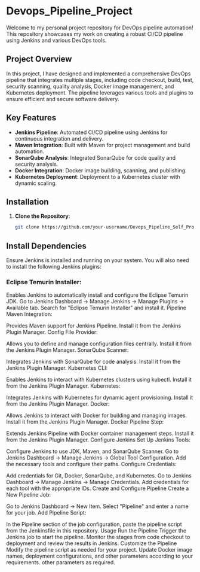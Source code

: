 # Devops_Pipeline_Project

Welcome to my personal project repository for DevOps pipeline automation! This repository showcases my work on creating a robust CI/CD pipeline using Jenkins and various DevOps tools.

## Project Overview

In this project, I have designed and implemented a comprehensive DevOps pipeline that integrates multiple stages, including code checkout, build, test, security scanning, quality analysis, Docker image management, and Kubernetes deployment. The pipeline leverages various tools and plugins to ensure efficient and secure software delivery.

## Key Features

- **Jenkins Pipeline**: Automated CI/CD pipeline using Jenkins for continuous integration and delivery.
- **Maven Integration**: Built with Maven for project management and build automation.
- **SonarQube Analysis**: Integrated SonarQube for code quality and security analysis.
- **Docker Integration**: Docker image building, scanning, and publishing.
- **Kubernetes Deployment**: Deployment to a Kubernetes cluster with dynamic scaling.

## Installation

1. **Clone the Repository**:
   ```bash
   git clone https://github.com/your-username/Devops_Pipeline_Self_Project.git

## Install Dependencies
Ensure Jenkins is installed and running on your system. You will also need to install the following Jenkins plugins:

### Eclipse Temurin Installer:

Enables Jenkins to automatically install and configure the Eclipse Temurin JDK.
Go to Jenkins Dashboard -> Manage Jenkins -> Manage Plugins -> Available tab.
Search for "Eclipse Temurin Installer" and install it.
Pipeline Maven Integration:

Provides Maven support for Jenkins Pipeline.
Install it from the Jenkins Plugin Manager.
Config File Provider:

Allows you to define and manage configuration files centrally.
Install it from the Jenkins Plugin Manager.
SonarQube Scanner:

Integrates Jenkins with SonarQube for code analysis.
Install it from the Jenkins Plugin Manager.
Kubernetes CLI:

Enables Jenkins to interact with Kubernetes clusters using kubectl.
Install it from the Jenkins Plugin Manager.
Kubernetes:

Integrates Jenkins with Kubernetes for dynamic agent provisioning.
Install it from the Jenkins Plugin Manager.
Docker:

Allows Jenkins to interact with Docker for building and managing images.
Install it from the Jenkins Plugin Manager.
Docker Pipeline Step:

Extends Jenkins Pipeline with Docker container management steps.
Install it from the Jenkins Plugin Manager.
Configure Jenkins
Set Up Jenkins Tools:

Configure Jenkins to use JDK, Maven, and SonarQube Scanner.
Go to Jenkins Dashboard -> Manage Jenkins -> Global Tool Configuration.
Add the necessary tools and configure their paths.
Configure Credentials:

Add credentials for Git, Docker, SonarQube, and Kubernetes.
Go to Jenkins Dashboard -> Manage Jenkins -> Manage Credentials.
Add credentials for each tool with the appropriate IDs.
Create and Configure Pipeline
Create a New Pipeline Job:

Go to Jenkins Dashboard -> New Item.
Select "Pipeline" and enter a name for your job.
Add Pipeline Script:

In the Pipeline section of the job configuration, paste the pipeline script from the Jenkinsfile in this repository.
Usage
Run the Pipeline
Trigger the Jenkins job to start the pipeline.
Monitor the stages from code checkout to deployment and review the results in Jenkins.
Customize the Pipeline
Modify the pipeline script as needed for your project.
Update Docker image names, deployment configurations, and other parameters according to your requirements. other parameters as required.
